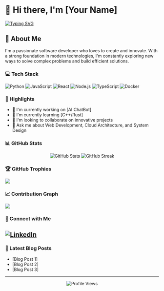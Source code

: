 # 👋 Hi there, I'm [Your Name]

[![Typing SVG](https://readme-typing-svg.herokuapp.com?font=Fira+Code&pause=1000&width=435&lines=Full+Stack+Developer;Always+learning+new+things;Building+the+future+with+code)](https://git.io/typing-svg)

## 🚀 About Me
I'm a passionate software developer who loves to create and innovate. With a strong foundation in modern technologies, I'm constantly exploring new ways to solve complex problems and build efficient solutions.

### 💻 Tech Stack
![Python](https://img.shields.io/badge/Python-3776AB?style=for-the-badge&logo=python&logoColor=white)
![JavaScript](https://img.shields.io/badge/JavaScript-F7DF1E?style=for-the-badge&logo=javascript&logoColor=black)
![React](https://img.shields.io/badge/React-20232A?style=for-the-badge&logo=react&logoColor=61DAFB)
![Node.js](https://img.shields.io/badge/Node.js-43853D?style=for-the-badge&logo=node.js&logoColor=white)
![TypeScript](https://img.shields.io/badge/TypeScript-007ACC?style=for-the-badge&logo=typescript&logoColor=white)
![Docker](https://img.shields.io/badge/Docker-2496ED?style=for-the-badge&logo=docker&logoColor=white)

### 🌟 Highlights
- 🔭 I'm currently working on [AI ChatBot]
- 🌱 I'm currently learning [C++/Rust]
- 👯 I'm looking to collaborate on innovative projects
- 💬 Ask me about Web Development, Cloud Architecture, and System Design

### 📊 GitHub Stats
<p align="center">
  <img src="https://github-readme-stats.vercel.app/api?username=MrXploisLite&show_icons=true&theme=radical" alt="GitHub Stats" />
  <img src="https://github-readme-streak-stats.herokuapp.com/?user=MrXploisLite&theme=radical" alt="GitHub Streak" />
</p>

### 🏆 GitHub Trophies
![](https://github-profile-trophy.vercel.app/?username=MrXploisLite&theme=radical&no-frame=false&no-bg=true&margin-w=4)

### 📈 Contribution Graph
![](https://activity-graph.herokuapp.com/graph?username=MrXploisLite&theme=redical)

### 🤝 Connect with Me
[![LinkedIn](https://img.shields.io/badge/LinkedIn-0077B5?style=for-the-badge&logo=linkedin&logoColor=white)]((https://www.linkedin.com/in/romy-rianata-04355a308/))
---
### 📝 Latest Blog Posts
<!-- BLOG-POST-LIST:START -->
- [Blog Post 1]
- [Blog Post 2]
- [Blog Post 3]
<!-- BLOG-POST-LIST:END -->

---
<p align="center">
  <img src="https://komarev.com/ghpvc/?username=MrXploisLite&label=Profile%20views&color=0e75b6&style=flat" alt="Profile Views" />
</p>
